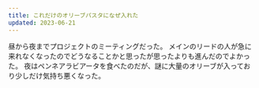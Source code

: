 ```yaml
---
title: これだけのオリーブパスタになぜ入れた
updated: 2023-06-21
---
```


昼から夜までプロジェクトのミーティングだった。
メインのリードの人が急に来れなくなったのでどうなることかと思ったが思ったよりも進んだのでよかった。
夜はペンネアラビアータを食べたのだが、謎に大量のオリーブが入っており少しだけ気持ち悪くなった。
